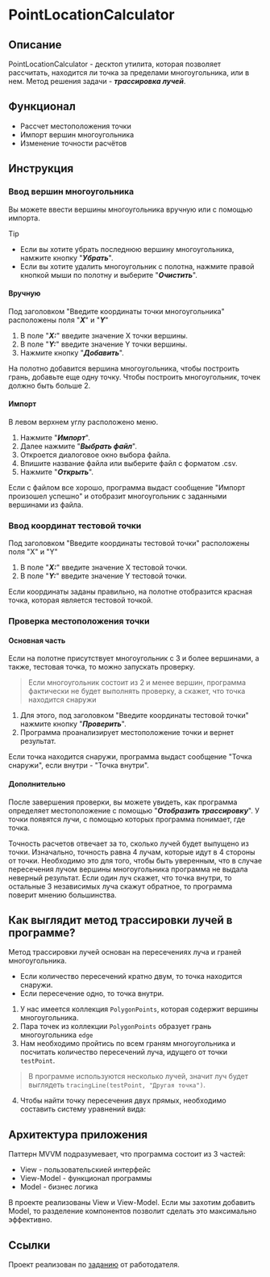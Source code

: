 # PointLocationCalculator
## Описание
PointLocationCalculator - десктоп утилита, которая позволяет рассчитать, находится ли точка за пределами многоугольника, или в нем.
Метод решения задачи - _**трассировка лучей**_.
## Функционал
* Рассчет местоположения точки
* Импорт вершин многоугольника
* Изменение точности расчётов
## Инструкция
### Ввод вершин многоугольника
Вы можете ввести вершины многоугольника вручную или с помощью импорта.
> [!TIP]
> * Если вы хотите убрать последнюю вершину многоугольника, намжите кнопку "_**Убрать**_".
> * Если вы хотите удалить многоугольник с полотна, нажмите правой кнопкой мыши по полотну и выберите "_**Очистить**_".
#### Вручную
Под заголовком "Введите координаты точки многоугольника" расположены поля "_**X**_" и "_**Y**_"
1. В поле "_**X:**_" введите значение X точки вершины.
1. В поле "_**Y:**_" введите значение Y точки вершины.
1. Нажмите кнопку "_**Добавить**_".

На полотно добавится вершина многоугольника, чтобы построить грань, добавьте еще одну точку.
Чтобы построить многоугольник, точек должно быть больше 2.
#### Импорт
В левом верхнем углу расположено меню.

1. Нажмите "_**Импорт**_".
1. Далее нажмите "_**Выбрать файл**_".
1. Откроется диалоговое окно выбора файла.
1. Впишите название файла или выберите файл с форматом .csv.
1. Нажмите "_**Открыть**_".

Если с файлом все хорошо, программа выдаст сообщение "Импорт произошел успешно" и
отобразит многоугольник с заданными вершинами из файла.
### Ввод координат тестовой точки
Под заголовком "Введите координаты тестовой точки" расположены поля "X" и "Y"
1. В поле "_**X:**_" введите значение X тестовой точки.
1. В поле "_**Y:**_" введите значение Y тестовой точки.

Если координаты заданы правильно, на полотне отобразится красная точка, которая является тестовой точкой.
### Проверка местоположения точки
#### Основная часть
Если на полотне присутствует многоугольник с 3 и более вершинами, а также, тестовая точка, то можно запускать проверку.
> Если многоугольник состоит из 2 и менее вершин, программа фактически не будет выполнять проверку, а скажет, что точка находится снаружи

1. Для этого, под заголовком "Введите координаты тестовой точки" нажмите кнопку "_**Проверить**_".
1. Программа проанализирует местоположение точки и вернет результат.

Если точка находится снаружи, программа выдаст сообщение "Точка снаружи", если внутри - "Точка внутри".
#### Дополнительно
После завершения проверки, вы можете увидеть, как программа определяет местоположение с помощью "_**Отобразить трассировку**_".
У точки появятся лучи, с помощью которых программа понимает, где точка.

Точность расчетов отвечает за то, сколько лучей будет выпущено из точки. Изначально, точность равна 4 лучам, которые идут в 4 стороны от точки.
Необходимо это для того, чтобы быть уверенным, что в случае пересечения лучом вершины многоугольника программа не выдала неверный результат.
Если один луч скажет, что точка внутри, то остальные 3 независимых луча скажут обратное, то программа поверит мнению большинства.
## Как выглядит метод трассировки лучей в программе?
Метод трассировки лучей основан на пересечениях луча и граней многоугольника.

* Если количество пересечений кратно двум, то точка находится снаружи.
* Если пересечение одно, то точка внутри.

1. У нас имеется коллекция `PolygonPoints`, которая содержит вершины многоугольника.
1. Пара точек из коллекции `PolygonPoints` образует грань многоугольника `edge`
1. Нам необходимо пройтись по всем граням многоугольника и посчитать количество пересечений луча, идущего от точки  `testPoint`.
> В программе используются несколько лучей, значит луч будет выглядеть `tracingLine(testPoint, "Другая точка")`.
4. Чтобы найти точку пересечения двух прямых, необходимо составить систему уравнений вида:

## Архитектура приложения
Паттерн MVVM подразумевает, что программа состоит из 3 частей:
* View - пользовательскией интерфейс
* View-Model - функционал программы
* Model - бизнес логика

В проекте реализованы View и View-Model.
Если мы захотим добавить Model, то разделение компонентов позволит сделать это максимально эффективно.
## Ссылки
Проект реализован по [заданию](https://disk.yandex.ru/d/cTMQ5OgOPhadAw) от работодателя.
